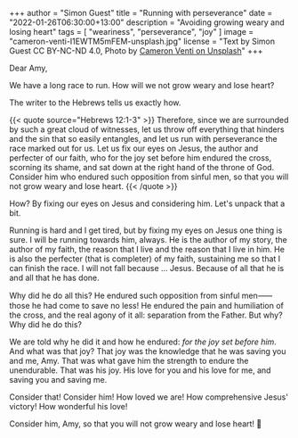 +++
author = "Simon Guest"
title = "Running with perseverance"
date = "2022-01-26T06:30:00+13:00"
description = "Avoiding growing weary and losing heart"
tags = [ "weariness", "perseverance", "joy" ]
image = "cameron-venti-I1EWTM5mFEM-unsplash.jpg"
license = "Text by Simon Guest CC BY-NC-ND 4.0, Photo by [Cameron Venti on Unsplash](https://unsplash.com/photos/I1EWTM5mFEM)"
+++

Dear Amy,

We have a long race to run. How will we not grow weary and lose heart?

The writer to the Hebrews tells us exactly how.

{{< quote source="Hebrews 12:1-3" >}}
Therefore, since we are surrounded by such a great cloud of witnesses, let us throw off everything that hinders and the sin that so easily entangles, and let us run with perseverance the race marked out for us. Let us fix our eyes on Jesus, the author and perfecter of our faith, who for the joy set before him endured the cross, scorning its shame, and sat down at the right hand of the throne of God. Consider him who endured such opposition from sinful men, so that you will not grow weary and lose heart.
{{< /quote >}}

How? By fixing our eyes on Jesus and considering him. Let's unpack that a bit.

Running is hard and I get tired, but by fixing my eyes on Jesus one thing is sure. I will be running towards him, always. He is the author of my story, the author of my faith, the reason that I live and the reason that I live in him. He is also the perfecter (that is completer) of my faith, sustaining me so that I can finish the race. I will not fall because ... Jesus. Because of all that he is and all that he has done.

Why did he do all this? He endured such opposition from sinful men⸺those he had come to save no less! He endured the pain and humiliation of the cross, and the real agony of it all: separation from the Father. But why? Why did he do this?

We are told why he did it and how he endured: _for the joy set before him_. And what was that joy? That joy was the knowledge that he was saving you and me, Amy. That was what gave him the strength to endure the unendurable. That was his joy. His love for you and his love for me, and saving you and saving me.

Consider that! Consider him! How loved we are! How comprehensive Jesus' victory! How wonderful his love!

Consider him, Amy, so that you will not grow weary and lose heart! 🙏
